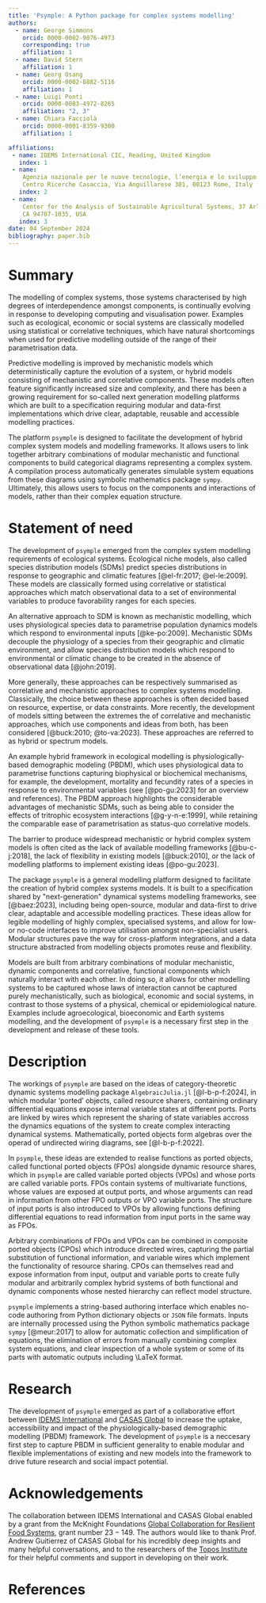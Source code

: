 ```yaml
---
title: 'Psymple: A Python package for complex systems modelling'
authors:
  - name: George Simmons
    orcid: 0000-0002-9076-4973
    corresponding: true
    affiliation: 1
  - name: David Stern
    affiliation: 1
  - name: Georg Osang
    orcid: 0000-0002-8882-5116
    affiliation: 1
  - name: Luigi Ponti
    orcid: 0000-0003-4972-8265
    affiliation: "2, 3"
  - name: Chiara Facciolà
    orcid: 0000-0001-8359-9300
    affiliation: 1

affiliations:
 - name: IDEMS International CIC, Reading, United Kingdom
   index: 1
 - name: 
    Agenzia nazionale per le nuove tecnologie, l’energia e lo sviluppo economico sostenibile (ENEA),
    Centro Ricerche Casaccia, Via Anguillarese 301, 00123 Rome, Italy
   index: 2
 - name: 
    Center for the Analysis of Sustainable Agricultural Systems, 37 Arlington Ave, Kensington,
    CA 94707-1035, USA
   index: 3
date: 04 September 2024
bibliography: paper.bib
---
```


# Summary

The modelling of complex systems, those systems characterised by high degrees of interdependence amongst components, is continually evolving in response to developing computing and visualisation power. Examples such as ecological, economic or social systems are classically modelled using statistical or correlative techniques, which have natural shortcomings when used for predictive modelling outside of the range of their parametrisation data.

Predictive modelling is improved by mechanistic models which deterministically capture the evolution of a system, or hybrid models consisting of mechanistic and correlative components. These models often feature significantly increased size and complexity, and there has been a growing requirement for so-called next generation modelling platforms which are built to a specification requiring modular and data-first implementations which drive clear, adaptable, reusable and accessible modelling practices.

The platform `psymple` is designed to facilitate the development of hybrid complex system models and modelling frameworks. It allows users to link together arbitrary combinations of modular mechanistic and functional components to build categorical diagrams representing a complex system. A compilation process automatically generates simulable system equations from these diagrams using symbolic mathematics package `sympy`. Ultimately, this allows users to focus on the components and interactions of models, rather than their complex equation structure. 

# Statement of need

The development of `psymple` emerged from the complex system modelling requirements of ecological systems. Ecological niche models, also called species distribution models (SDMs) predict species distributions in response to geographic and climatic features [@el-fr:2017; @el-le:2009]. These models are classically formed using correlative or statistical approaches which match observational data to a set of environmental variables to produce favorability ranges for each species.

An alternative approach to SDM is known as mechanistic modelling, which uses physiological species data to parametrise population dynamics models which respond to environmental inputs [@ke-po:2009]. Mechanistic SDMs decouple the physiology of a species from their geographic and climatic environment, and allow species distribution models which respond to environmental or climatic change to be created in the absence of observational data [@john:2019].

More generally, these approaches can be respectively summarised as correlative and mechanistic approaches to complex systems modelling. Classically, the choice between these approaches is often decided based on resource, expertise, or data constraints. More recently, the development of models sitting between the extremes the of correlative and mechanistic approaches, which use components and ideas from both, has been considered [@buck:2010; @to-va:2023]. These approaches are referred to as hybrid or spectrum models.

An example hybrid framework in ecological modelling is physiologically-based demographic modeling (PBDM), which uses physiological data to parametrise functions capturing biophysical or biochemical mechanisms, for example, the development, mortality and fecundity rates of a species in response to environmental variables (see [@po-gu:2023] for an overview and references).  The PBDM approach highlights the considerable advantages of mechanistic SDMs, such as being able to consider the effects of tritrophic ecosystem interactions [@g-y-n-e:1999], while retaining the comparable ease of parametrisation as status-quo correlative models. 

The barrier to produce widespread mechanistic or hybrid complex system models is often cited as the lack of available modelling frameworks [@bu-c-j:2018], the lack of flexibility in existing models [@buck:2010], or the lack of modelling platforms to implement existing ideas [@po-gu:2023]. 

The package `psymple` is a general modelling platform designed to facilitate the creation of hybrid complex systems models. It is built to a specification shared by "next-generation" dynamical systems modelling frameworks, see [@baez:2023], including being open-source, modular and data-first to drive clear, adaptable and accessible modelling practices. These ideas allow for legible modelling of highly complex, specialised systems, and allow for low- or no-code interfaces to improve utilisation amongst non-specialist users. Modular structures pave the way for cross-platform integrations, and a data structure abstracted from modelling objects promotes reuse and flexibility. 

Models are built from arbitrary combinations of modular mechanistic, dynamic components and correlative, functional components which naturally interact with each other. In doing so, it allows for other modelling systems to be captured whose laws of interaction cannot be captured purely mechanistically, such as biological, economic and social systems, in contrast to those systems of a physical, chemical or epidemiological nature. Examples include agroecological, bioeconomic and Earth systems modelling, and the development of `psymple` is a necessary first step in the development and release of these tools.

# Description

The workings of `psymple` are based on the ideas of category-theoretic dynamic systems modelling package `AlgebraicJulia.jl` [@l-b-p-f:2024], in which modular ‘ported’ objects, called resource sharers, containing ordinary differential equations expose internal variable states at different ports. Ports are linked by wires which represent the sharing of state variables accross the dynamics equations of the system to create complex interacting dynamical systems. Mathematically, ported objects form algebras over the operad of undirected wiring diagrams, see [@l-b-p-f:2022]. 

In `psymple`, these ideas are extended to realise functions as ported objects, called functional ported objects (FPOs) alongside dynamic resource shares, which in `psymple` are called variable ported objects (VPOs) and whose ports are called variable ports. FPOs contain systems of multivariate functions, whose values are exposed at output ports, and whose arguments can read in information from other FPO outputs or VPO variable ports. The structure of input ports is also introduced to VPOs by allowing functions defining differential equations to read information from input ports in the same way as FPOs.

Arbitrary combinations of FPOs and VPOs can be combined in composite ported objects (CPOs) which introduce directed wires, capturing the partial substitution of functional information, and variable wires which implement the functionality of resource sharing. CPOs can themselves read and expose information from input, output and variable ports to create fully modular and arbitrarily complex hybrid systems of both functional and dynamic components whose nested hierarchy can reflect model structure. 

`psymple` implements a string-based authoring interface which enables no-code authoring from Python dictionary objects or `JSON` file formats. Inputs are internally processed using the Python symbolic mathematics package `sympy` [@meur:2017] to allow for automatic collection and simplification of equations, the elimination of errors from manually combining complex system equations, and clear inspection of a whole system or some of its parts with automatic outputs including \LaTeX format. 

# Research

The development of `psymple` emerged as part of a collaborative effort between [IDEMS International](https://www.idems.international/) and [CASAS Global](https://casasglobal.org/) to increase the uptake, accessibility and impact of the physiologically-based demographic modelling (PBDM) framework. The development of `psymple` is a neccesary first step to capture PBDM in sufficient generality to enable modular and flexible implementations of existing and new models into the framework to drive future research and social impact potential.

# Acknowledgements

The collaboration between IDEMS International and CASAS Global enabled by a grant from the McKnight Foundations [Global Collaboration for Resilient Food Systems](https://www.ccrp.org/), grant number $23-149$. The authors would like to thank Prof. Andrew Guitierrez of CASAS Global for his incredibly deep insights and many helpful conversations, and to the researchers of the [Topos Institute](https://topos.institute/) for their helpful comments and support in developing on their work.

# References